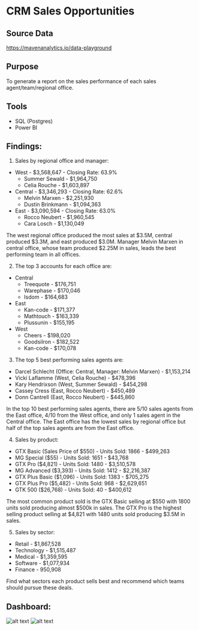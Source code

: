 # CRM Sales Opportunities 
## Source Data
https://mavenanalytics.io/data-playground

## Purpose
To generate a report on the sales performance of each sales agent/team/regional office.

## Tools
- SQL (Postgres)
- Power BI 

## Findings:
1. Sales by regional office and manager:
  - West - $3,568,647 - Closing Rate: 63.9% 
    - Summer Sewald - $1,964,750
    - Celia Rouche - $1,603,897
  - Central - $3,346,293 - Closing Rate: 62.6%
    - Melvin Marxen - $2,251,930
    - Dustin Brinkmann - $1,094,363
  - East - $3,090,594 - Closing Rate: 63.0%
    - Rocco Neubert - $1,960,545
    - Cara Losch - $1,130,049

The west regional office produced the most sales at $3.5M, central produced $3.3M, and east produced $3.0M. Manager Melvin Marxen in central office, whose team produced $2.25M in sales, leads the best performing team in all offices.

2. The top 3 accounts for each office are:
  - Central
    - Treequote - $176,751
    - Warephase - $170,046
    - Isdom - $164,683
  - East
    - Kan-code - $171,377
    - Mathtouch - $163,339
    - Plussunin - $155,195 
  - West
    - Cheers - $198,020
    - Goodsilron - $182,522
    - Kan-code - $170,078

3. The top 5 best performing sales agents are:
  - Darcel Schlecht (Office: Central, Manager: Melvin Marxen) - $1,153,214
  - Vicki Laflamme (West, Celia Rouche) - $478,396
  - Kary Hendrixson (West, Summer Sewald) - $454,298
  - Cassey Cress (East, Rocco Neubert) - $450,489
  - Donn Cantrell (East, Rocco Neubert) - $445,860

In the top 10 best performing sales agents, there are 5/10 sales agents from the East office, 4/10 from the West office, and only 1 sales agent in the Central office. The East office has the lowest sales by regional office but half of the top sales agents are from the East office.

4. Sales by product:
  - GTX Basic (Sales Price of $550) - Units Sold: 1866 - $499,263
  - MG Special ($55) - Units Sold: 1651 - $43,768
  - GTX Pro ($4,821) - Units Sold: 1480 - $3,510,578
  - MG Advanced ($3,393) - Units Sold: 1412 - $2,216,387
  - GTX Plus Basic ($1,096) - Units Sold: 1383 - $705,275
  - GTX Plus Pro ($5,482) - Units Sold: 968 - $2,629,651
  - GTK 500 ($26,768) - Units Sold: 40 - $400,612

The most common product sold is the GTX Basic selling at $550 with 1800 units sold producing almost $500k in sales. The GTX Pro is the highest selling product selling at $4,821 with 1480 units sold producing $3.5M in sales.
  
5. Sales by sector:
  - Retail - $1,867,528
  - Technology - $1,515,487
  - Medical - $1,359,595
  - Software - $1,077,934
  - Finance - 950,908

Find what sectors each product sells best and recommend which teams should pursue these deals.

## Dashboard:
![alt text](image.png)
![alt text](image-1.png)

